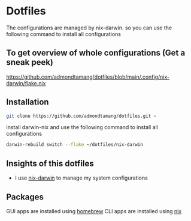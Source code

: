 # Dotfiles

The configurations are managed by nix-darwin. so you can use the following command to install all configurations

## To get overview of whole configurations (Get a sneak peek)

https://github.com/admondtamang/dotfiles/blob/main/.config/nix-darwin/flake.nix

## Installation

```sh
git clone https://github.com/admondtamang/dotfiles.git ~
```

install darwin-nix and use the following command to install all configurations

```sh
darwin-rebuild switch --flake ~/dotfiles/nix-darwin
```

## Insights of this dotfiles

- I use [nix-darwin](https://daiderd.com/nix-darwin/manual/index.html) to manage my system configurations

## Packages

GUI apps are installed using [homebrew](https://brew.sh/)
CLI apps are installed using [nix](https://nixos.org/manual/nix/stable/)
